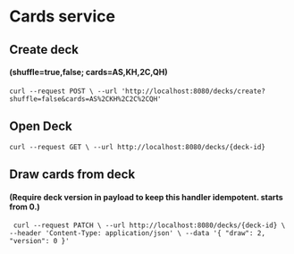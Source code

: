 # Cards service


## Create deck
#### (shuffle=true,false; cards=AS,KH,2C,QH)

`curl --request POST \
  --url 'http://localhost:8080/decks/create?shuffle=false&cards=AS%2CKH%2C2C%2CQH'`
  
## Open Deck

  `curl --request GET \
  --url http://localhost:8080/decks/{deck-id}`
   
## Draw cards from deck
#### (Require deck version in payload to keep this handler idempotent. starts from 0.)

 ` curl --request PATCH \
  --url http://localhost:8080/decks/{deck-id} \
  --header 'Content-Type: application/json' \
  --data '{
	"draw": 2,
	"version": 0
}'`

